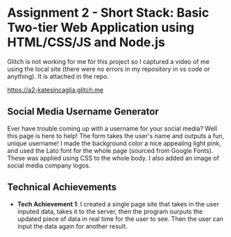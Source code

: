 Assignment 2 - Short Stack: Basic Two-tier Web Application using HTML/CSS/JS and Node.js  
===

Glitch is not working for me for this project so I captured a video of me using the local site (there were no errors in my repository in vs code or anything). It is attached in the repo.

https://a2-katesincaglia.glitch.me

## Social Media Username Generator
Ever have trouble coming up with a username for your social media? Well this page is here to help! The form takes the user's name and outputs a fun, unique username! I made the background color a nice appealing light pink, and used the Lato font for the whole page (sourced from Google Fonts). These was applied using CSS to the whole body. I also added an image of social media company logos. 

## Technical Achievements
- **Tech Achievement 1**: I created a single page site that takes in the user inputed data, takes it to the server, then the program ourputs the updated piece of data in real time for the user to see. Then the user can input the data again for another result. 


